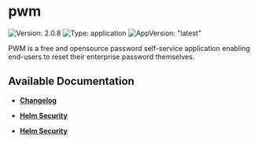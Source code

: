 # pwm

![Version: 2.0.8](https://img.shields.io/badge/Version-2.0.8-informational?style=flat-square) ![Type: application](https://img.shields.io/badge/Type-application-informational?style=flat-square) ![AppVersion: "latest"](https://img.shields.io/badge/AppVersion-"latest"-informational?style=flat-square)

PWM is a free and opensource password self-service application enabling end-users to reset their enterprise password themselves.

## Available Documentation

- [**Changelog**](CHANGELOG)

- [**Helm Security**](container-security)

- [**Helm Security**](helm-security)

